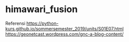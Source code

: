 # himawari_fusion


Referensi
https://python-kurs.github.io/sommersemester_2019/units/S01E07.html
https://geonetcast.wordpress.com/gnc-a-blog-content/
